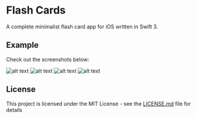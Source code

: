 # Flash Cards

A complete minimalist flash card app for iOS written in Swift 3. 

## Example

Check out the screenshots below:

![alt text](https://i.imgur.com/K5l3UjX.png)
![alt text](https://i.imgur.com/HWH4Mtp.png)
![alt text](https://i.imgur.com/QYC3SAR.png)
![alt text](https://i.imgur.com/ccNGn0E.png)

## License

This project is licensed under the MIT License - see the [LICENSE.md](LICENSE.md) file for details
